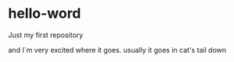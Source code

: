 # hello-word
Just my first repository

and I´m very excited where it goes.
usually it goes in cat's tail down
